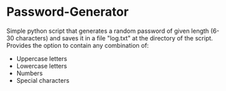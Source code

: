# Password-Generator

Simple python script that generates a random password of given length (6-30 characters) and saves it in a file "log.txt" at the directory of the script. Provides the option to contain any combination of:
 - Uppercase letters
 - Lowercase letters
 - Numbers
 - Special characters
